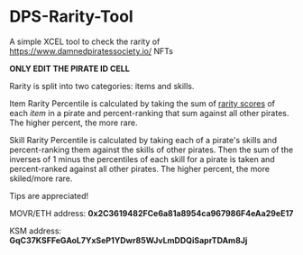 # DPS-Rarity-Tool
A simple XCEL tool to check the rarity of https://www.damnedpiratessociety.io/ NFTs

**ONLY EDIT THE PIRATE ID CELL**

Rarity is split into two categories: items and skills.

Item Rarity Percentile is calculated by taking the sum of [rarity scores](https://raritytools.medium.com/ranking-rarity-understanding-rarity-calculation-methods-86ceaeb9b98c) of each *item* in a pirate and percent-ranking that sum against all other pirates. The higher percent, the more rare.

Skill Rarity Percentile is calculated by taking each of a pirate's skills and percent-ranking them against the skills of other pirates. Then the sum of the inverses of 1 minus the percentiles of each skill for a pirate is taken and percent-ranked against all other pirates. The higher percent, the more skiled/more rare.

Tips are appreciated!

MOVR/ETH address: **0x2C3619482FCe6a81a8954ca967986F4eAa29eE17**

KSM address: **GqC37KSFFeGAoL7YxSeP1YDwr85WJvLmDDQiSaprTDAm8Jj**
